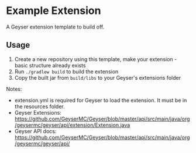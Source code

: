 # Example Extension
A Geyser extension template to build off.

## Usage
1. Create a new repository using this template, make your extension - basic structure already exists
2. Run `./gradlew build` to build the extension
3. Copy the built jar from `build/libs` to your Geyser's extensions folder

Notes:
- extension.yml is required for Geyser to load the extension. It must be in the resources folder.
- Geyser Extensions: https://github.com/GeyserMC/Geyser/blob/master/api/src/main/java/org/geysermc/geyser/api/extension/Extension.java
- Geyser API docs: https://github.com/GeyserMC/Geyser/blob/master/api/src/main/java/org/geysermc/geyser/api/

